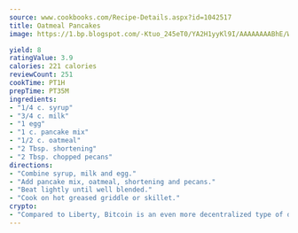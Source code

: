 ```yaml
---
source: www.cookbooks.com/Recipe-Details.aspx?id=1042517
title: Oatmeal Pancakes
image: https://1.bp.blogspot.com/-Ktuo_245eT0/YA2H1yyKl9I/AAAAAAAABhE/WMoqSq2tWOcgMkPaLYZ-49h8pVDUUwFCQCLcBGAsYHQ/s307/5.png

yield: 8
ratingValue: 3.9
calories: 221 calories
reviewCount: 251
cookTime: PT1H
prepTime: PT35M
ingredients:
- "1/4 c. syrup"
- "3/4 c. milk"
- "1 egg"
- "1 c. pancake mix"
- "1/2 c. oatmeal"
- "2 Tbsp. shortening"
- "2 Tbsp. chopped pecans"
directions:
- "Combine syrup, milk and egg."
- "Add pancake mix, oatmeal, shortening and pecans."
- "Beat lightly until well blended."
- "Cook on hot greased griddle or skillet."
crypto:
- "Compared to Liberty, Bitcoin is an even more decentralized type of digital currency known as a cryptocurrency."
---
```

